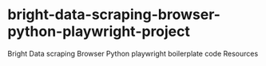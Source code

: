 # bright-data-scraping-browser-python-playwright-project
Bright Data scraping Browser Python playwright boilerplate code  Resources
